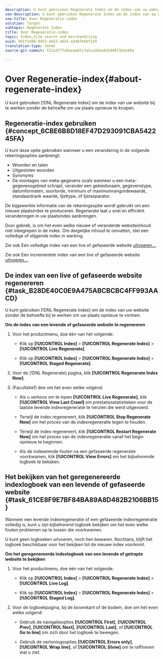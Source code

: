 ```yaml
---
description: U kunt gebruiken Regenerate Index om de index van uw website bij te werken zonder de behoefte om uw plaats opnieuw te kruipen.
seo-description: U kunt gebruiken Regenerate Index om de index van uw website bij te werken zonder de behoefte om uw plaats opnieuw te kruipen.
seo-title: Over Regeneratie-index
solution: Target
subtopic: Regenerate Index
title: Over Regeneratie-index
topic: Index,Site search and merchandising
uuid: 9d1f1d88-0453-4422-a625-a348febbf224
translation-type: tm+mt
source-git-commit: f21a3f7fe0aeaab517a5ca36da43594873b3e69a

---
```



# Over Regeneratie-index{#about-regenerate-index}

U kunt gebruiken [!DNL Regenerate Index] om de index van uw website bij te werken zonder de behoefte om uw plaats opnieuw te kruipen.

## Regeneratie-index gebruiken {#concept_6CBE6B8D18EF47D293091CBA542245FA}

U kunt deze optie gebruiken wanneer u een verandering in de volgende rekeningsopties aanbrengt:

* Woorden en talen
* Uitgesloten woorden
* Synonyms
* De montages van meta-gegevens zoals wanneer u een meta-gegevensgebied schrapt, verander een gebiedsnaam, gegevenstype, datumformaten, soortorde, minimum of maximumrangordewaarde, standaardrank waarde, lijsttype, of lijstseparator.

De bijgewerkte informatie van de rekeningsoptie wordt gebruikt om een nieuwe plaatsindex te produceren. Regenerate laat u snel en efficiënt veranderingen in uw plaatsindex aanbrengen.

Door gebrek, is om het even welke nieuwe of veranderde websiteinhoud niet inbegrepen in de index. Om dergelijke inhoud te omvatten, stel een volledige of stijgende index in werking.

Zie ook Een volledige index van een live of gefaseerde website [uitvoeren...](../c-about-index-menu/c-about-full-index.md#task_F7FE04D8A1654A7787FCCA31B45EB42D).

Zie ook Een incrementele index van een live of gefaseerde website [uitvoeren...](../c-about-index-menu/c-about-incremental-index.md#task_9BFB6157F3884B2FAECB7E0E9CA318CB).

## De index van een live of gefaseerde website regenereren {#task_B28DE40C0E9A475ABCBCBC4FF993AACD}

U kunt gebruiken [!DNL Regenerate Index] om de index van uw website zonder de behoefte bij te werken om uw plaats opnieuw te vormen.

**Om de index van een levende of gefaseerde website te regenereren**

1. Voor het productmenu, doe één van het volgende:

   * Klik op **[!UICONTROL Index]** > **[!UICONTROL Regenerate Index]** > **[!UICONTROL Live Regenerate]**.

   * Klik op **[!UICONTROL Index]** > **[!UICONTROL Regenerate Index]** > **[!UICONTROL Staged Regenerate]**.

1. Voor de [!DNL Regenerate] pagina, klik **[!UICONTROL Regenerate Index Now]**.
1. (Facultatief) doe om het even welke volgend:

   * Als u verkoos om te lopen **[!UICONTROL Live Regenerate]**, klik **[!UICONTROL View Last Crawl]** om prestatiesstatistieken voor de laatste levende indexregeneratie te herzien die werd uitgevoerd.

   * Terwijl de index regenereert, klik **[!UICONTROL Stop Regenerate Now]** om het proces van de indexregeneratie tegen te houden.
   * Terwijl de index regenereert, klik **[!UICONTROL Restart Regenerate Now]** om het proces van de indexregeneratie vanaf het begin opnieuw te beginnen.
   * Als de indexerende fouten na een gefaseerde regeneratie voorkwamen, klik **[!UICONTROL View Errors]** om het bijbehorende logboek te bekijken.

## Het bekijken van het geregenereerde indexlogboek van een levende of gefaseerde website {#task_61CE8F9E7BF84BA89A8D482B2106BB15}

Wanneer een levende indexregeneratie of een gefaseerde indexregeneratie volledig is, kunt u zijn bijbehorend logboek bekijken om het even welke fouten problemen op te lossen die voorkwamen.

U kunt geen logboeken uitvoeren, noch hen bewaren. Nochtans, blijft het logboek beschikbaar voor het bekijken tot de nieuwe index voorkomt.

**Om het geregenereerde indexlogboek van een levende of getrapte website te bekijken**

1. Voor het productmenu, doe één van het volgende:

   * Klik op **[!UICONTROL Index]** > **[!UICONTROL Regenerate Index]** > **[!UICONTROL Live Log]**.

   * Klik op **[!UICONTROL Index]** > **[!UICONTROL Regenerate Index]** > **[!UICONTROL Staged Log]**.

1. Voor de logboekpagina, bij de bovenkant of de bodem, doe om het even welke volgend:

   * Gebruik de navigatieopties **[!UICONTROL First]**, **[!UICONTROL Prev]**, **[!UICONTROL Next]**, **[!UICONTROL Last]**, of **[!UICONTROL Go to line]** om zich door het logboek te bewegen.

   * Gebruik de vertoningsopties **[!UICONTROL Errors only]**, **[!UICONTROL Wrap line]**, of **[!UICONTROL Show]** om te raffineren wat u ziet.

